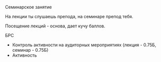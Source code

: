 Семинарское занятие

На лекции ты слушаешь препода, на семинаре препод тебя.

Посещение лекций - основа, дает кучу баллов.

БРС
- Контроль активности на аудиторных мероприятиях (лекция - 0.75Б, семинар - 0.75Б)
- Активность